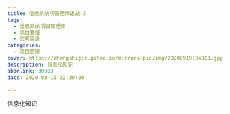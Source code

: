 ```yaml
---
title: 信息系统项管理师速战-3
tags:
  - 信息系统项目管理师
  - 项目管理
  - 软考高级
categories:
  - 项目管理
cover: https://zhongshijie.gitee.io/mirrors-pic/img/20200919184003.jpg
description: 信息化知识
abbrlink: 30003
date: 2020-03-16 22:30:00

---
```


信息化知识

